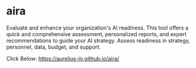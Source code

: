 # aira
Evaluate and enhance your organization's AI readiness. This tool offers a quick and comprehensive assessment, personalized reports, and expert recommendations to guide your AI strategy. Assess readiness in strategy, personnel, data, budget, and support.

Click Below:
https://aurelius-in.github.io/aira/
